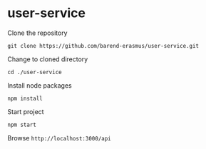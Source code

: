 # user-service

Clone the repository

`git clone https://github.com/barend-erasmus/user-service.git`

Change to cloned directory

`cd ./user-service`

Install node packages

`npm install`

Start project

`npm start`

Browse `http://localhost:3000/api`